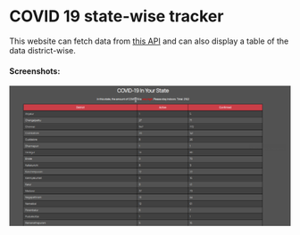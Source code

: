 # COVID 19 state-wise tracker

This website can fetch data from [this API](https://api.covid19india.org) and can also
display a table of the data district-wise.

#### Screenshots:
![Screenshot](screenshot.png)
